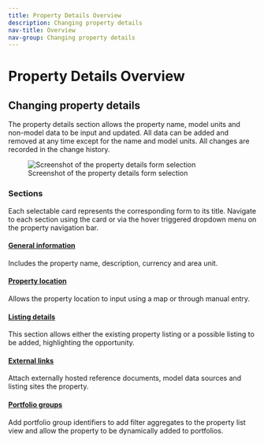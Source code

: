 ```yaml
---
title: Property Details Overview
description: Changing property details
nav-title: Overview
nav-group: Changing property details
---
```


# Property Details Overview

## Changing property details

The property details section allows the property name, model units and non-model
data to be input and updated. All data can be added and removed at any time
except for the name and model units. All changes are recorded in the change
history.

<figure>
  <div class="flex place-items-center justify-center bg-gray-100 rounded-md border border-gray-200">
    <img src="/img/docs/property-details-index.png" alt="Screenshot of the property details form selection">
  </div>
  <figcaption>Screenshot of the property details form selection</figcaption>
</figure>


### Sections

Each selectable card represents the corresponding form to its title. Navigate to
each section using the card or via the hover triggered dropdown menu on the
property navigation bar.


#### [General information](/docs/manual/property/details/general-information)

Includes the property name, description, currency and area unit.


####  [Property location](/docs/manual/property/details/property-location)

Allows the property location to input using a map or through manual entry.


####  [Listing details](/docs/manual/property/details/listing-details)

This section allows either the existing property listing or a possible listing
to be added, highlighting the opportunity.


####  [External links](/docs/manual/property/details/external-links)

Attach externally hosted reference documents, model data sources and listing
sites the property.


####  [Portfolio groups](/docs/manual/property/details/portfolio-groups)

Add portfolio group identifiers to add filter aggregates to the property list
view and allow the property to be dynamically added to portfolios.
